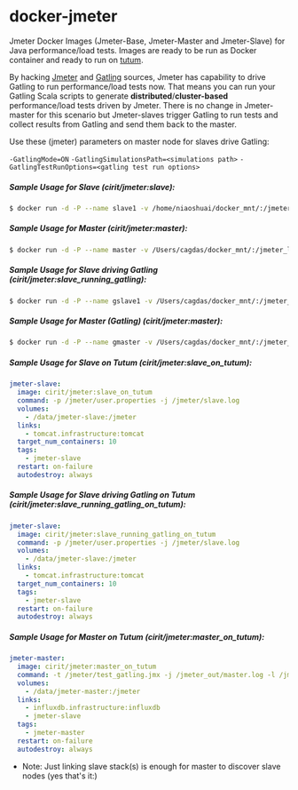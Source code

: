 # docker-jmeter
Jmeter Docker Images (Jmeter-Base, Jmeter-Master and Jmeter-Slave) for Java performance/load tests. Images are ready to be run as Docker container and ready to run on [tutum](https://www.tutum.co). 

By hacking [Jmeter](http://jmeter.apache.org) and [Gatling](http:///gatling.io) sources, Jmeter has capability to drive Gatling to run performance/load tests now. That means you can run your Gatling Scala scripts to generate **distributed**/**cluster-based** performance/load tests driven by Jmeter. There is no change in Jmeter-master for this scenario but Jmeter-slaves trigger Gatling to run tests and collect results from Gatling and send them back to the master.

Use these (jmeter) parameters on master node for slaves drive Gatling:

`-GatlingMode=ON`
`-GatlingSimulationsPath=<simulations path>`
`-GatlingTestRunOptions=<gatling test run options>`

##### Sample Usage for Slave (cirit/jmeter:slave):
```sh
$ docker run -d -P --name slave1 -v /home/niaoshuai/docker_mnt/:/jmeter_log registry.cn-beijing.aliyuncs.com/niao-jmeter/jmeter-slave:1.0.0 -j /jmeter_log/slave1.log
```
##### Sample Usage for Master (cirit/jmeter:master):
```sh
$ docker run -d -P --name master -v /Users/cagdas/docker_mnt/:/jmeter_log --link slave1 --link slave2 --link slave3 cirit/jmeter:master -t /jmeter_log/test.jmx -R slave1,slave2,slave3 -j /jmeter_log/master.log -l /jmeter_log/result.jtl -X
```

##### Sample Usage for Slave driving Gatling (cirit/jmeter:slave_running_gatling):
```sh
$ docker run -d -P --name gslave1 -v /Users/cagdas/docker_mnt/:/jmeter_log cirit/jmeter:slave_running_gatling -j /jmeter_log/gslave1.log
```
##### Sample Usage for Master (Gatling) (cirit/jmeter:master):
```sh
$ docker run -d -P --name gmaster -v /Users/cagdas/docker_mnt/:/jmeter_log --link gslave1 --link gslave2 --link gslave3 cirit/jmeter:master -t /jmeter_log/test_gatling.jmx -R gslave1,gslave2,gslave3 -j /jmeter_log/master.log -l /jmeter_log/result.jtl -X -GatlingMode=ON -GatlingSimulationsPath=/jmeter/simulations -GatlingTestRunOptions="-nr -m -s sample.TestSimulation"
```

##### Sample Usage for Slave on Tutum (cirit/jmeter:slave_on_tutum):
```yaml
jmeter-slave:
  image: cirit/jmeter:slave_on_tutum
  command: -p /jmeter/user.properties -j /jmeter/slave.log
  volumes:
    - /data/jmeter-slave:/jmeter
  links:
    - tomcat.infrastructure:tomcat
  target_num_containers: 10
  tags:
    - jmeter-slave
  restart: on-failure
  autodestroy: always
```
##### Sample Usage for Slave driving Gatling on Tutum (cirit/jmeter:slave_running_gatling_on_tutum):
```yaml
jmeter-slave:
  image: cirit/jmeter:slave_running_gatling_on_tutum
  command: -p /jmeter/user.properties -j /jmeter/slave.log
  volumes:
    - /data/jmeter-slave:/jmeter
  links:
    - tomcat.infrastructure:tomcat
  target_num_containers: 10
  tags:
    - jmeter-slave
  restart: on-failure
  autodestroy: always
```
##### Sample Usage for Master on Tutum (cirit/jmeter:master_on_tutum):
```yaml
jmeter-master:
  image: cirit/jmeter:master_on_tutum
  command: -t /jmeter/test_gatling.jmx -j /jmeter_out/master.log -l /jmeter_out/result.jtl -X -GatlingMode=ON -GatlingSimulationsPath=/jmeter/simulations -GatlingTestRunOptions="-nr -m -s sample.TestSimulation"
  volumes:
    - /data/jmeter-master:/jmeter
  links:
    - influxdb.infrastructure:influxdb
    - jmeter-slave
  tags:
    - jmeter-master
  restart: on-failure
  autodestroy: always
```
* Note: Just linking slave stack(s) is enough for master to discover slave nodes (yes that's it:)
